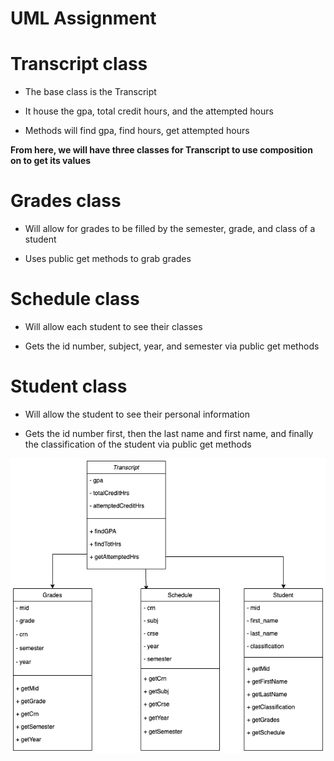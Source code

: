 # UML Assignment

# Transcript class
 - The base class is the Transcript  

 - It house the gpa, total credit hours, and the attempted hours     
 - Methods will find gpa, find hours, get attempted hours


**From here, we will have three classes for Transcript to use composition on to get its values**


# Grades class

 - Will allow for grades to be filled by the semester, grade, and class of a student

 - Uses public get methods to grab grades

# Schedule class

 - Will allow each student to see their classes

 - Gets the id number, subject, year, and semester via public get methods

# Student class

 - Will allow the student to see their personal information

 - Gets the id number first, then the last name and first name, and finally the classification of the student via public get methods



![image](https://github.com/ezapez/2143-OOP-Zapata/blob/main/Assignments/A06/UML.png)
